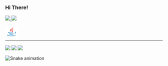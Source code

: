 ### Hi There!

<div>  
  <a href="https://github.com/gusta94dev">
  <img height="160em" src="https://github-readme-stats.vercel.app/api?username=gusta94dev&show_icons=true&theme=dark&include_all_commits=true&count_private=true"/>
  <img height="150em" src="https://github-readme-stats.vercel.app/api/top-langs/?username=gusta94dev&layout=compact&langs_count=7&theme=dark"/>
</div>
   <div style="display: inline_block"><br>
   <img align="center" alt="Rafa-Csharp" height="30" width="40" src="https://raw.githubusercontent.com/devicons/devicon/master/icons/java/java-original.svg">  
</div>
  
  ___________________________
  
<div> 
    <a href="https://www.instagram.com/hi.guh" target="_blank"><img src="https://img.shields.io/badge/-Instagram-%23E4405F?style=for-the-badge&logo=instagram&logoColor=white" target="_blank"></a>
  <a href = "mailto:guuhchan@gmail.com"><img src="https://img.shields.io/badge/-Gmail-%23333?style=for-the-badge&logo=gmail&logoColor=white" target="_blank"></a>
  <a href="https://www.linkedin.com/in/gustavo-henrique-pereira-de-paiva-a453141a4/" target="_blank"><img src="https://img.shields.io/badge/-LinkedIn-%230077B5?style=for-the-badge&logo=linkedin&logoColor=white" target="_blank"></a> 
 
  ![Snake animation](https://github.com/Gusta94Dev/Gusta94Dev/blob/output/github-contribution-grid-snake.svg)
 
</div>
